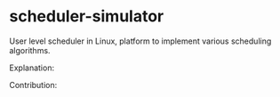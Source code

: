 scheduler-simulator
===================

User level scheduler in Linux, platform to implement various scheduling algorithms. 

Explanation:

Contribution:
